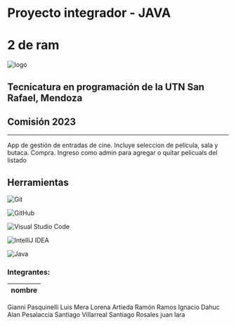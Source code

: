 # Proyecto integrador - JAVA

# 2 de ram
![logo](https://media.discordapp.net/attachments/1105676363547037797/1123758807089164390/memory-card-icon-vector-isolated-white-background-logo-conce-memory-card-icon-vector-isolated-white-background-logo-concept-125788591.png?ex=655555f2&is=6542e0f2&hm=b1d7a4af96e808b9f1514356d464ecbde64beac2414d6be8a07a0d80d2583f21&=&width=393&height=393)

## Tecnicatura en programación de la UTN San Rafael, Mendoza
## Comisión 2023
<hr>

<p> App de gestión de entradas de cine. Incluye seleccion de película, sala y butaca. Compra. Ingreso como admin para agregar o quitar pelicuals del listado</p>


## Herramientas

![Git](https://img.shields.io/badge/git-%23F05033.svg?style=for-the-badge&logo=git&logoColor=white) 

![GitHub](https://img.shields.io/badge/github-%23121011.svg?style=for-the-badge&logo=github&logoColor=white)

![Visual Studio Code](https://img.shields.io/badge/Visual%20Studio%20Code-0078d7.svg?style=for-the-badge&logo=visual-studio-code&logoColor=white)

![IntelliJ IDEA](https://img.shields.io/badge/IntelliJIDEA-000000.svg?style=for-the-badge&logo=intellij-idea&logoColor=white)

![Java](https://img.shields.io/badge/java-%23ED8B00.svg?style=for-the-badge&logo=openjdk&logoColor=white)





### Integrantes:

nombre |
------------ |
Gianni Pasquinelli
Luis Mera
Lorena Artieda
Ramón Ramos
Ignacio Dahuc
Alan Pesalaccia
Santiago Villarreal 
Santiago Rosales 
juan lara 
